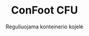 ---
title: "ConFoot CFU"
subtitle: "Reguliuojama konteinerio kojelė"
mainImage: "/images/products/confoot-leg-cfu-main.jpg"
gallery:
  - "/images/products/confoot-leg-cfu-1.jpg"
  - "/images/products/confoot-leg-cfu-2.jpg"
  - "/images/products/confoot-leg-cfu-3.jpg"
shortDescription: "ConFoot CFU yra reguliuojama konteinerio kojelė, leidžianti sureguliuoti konteinerio aukštį nuo žemės iki 1,5 metro, nereikalaujant papildomos įrangos konteinerių tvarkymui."
technicalDescription: "ConFoot CFU pagaminta iš aukštos kokybės plieno ir aprūpinta mūsų patentuotu užrakinimo mechanizmu, užtikrinančiu saugų pritvirtinimą prie konteinerio kampų tvirtinimo elementų. Ji leidžia konteinerius lanksčiai naudoti skirtingose aplinkose ir įvairiems tikslams."
videoID: "HDhFIRA-oZU"
faq:
  - question: "Kas yra ConFoot CFU?"
    answer: |
      ConFoot CFU yra reguliuojama konteinerio kojelė, leidžianti sureguliuoti konteinerio aukštį nuo žemės iki 1,5 metro, nereikalaujant papildomos įrangos konteinerių tvarkymui.
  - question: "Kaip veikia ConFoot CFU?"
    answer: |
      ConFoot CFU tiesiogiai pritvirtinamas prie konteinerio kampų tvirtinimo elementų, suteikdamas stabilų pagrindą krovimui, iškrovimui ir laikiniam saugojimui. Jo reguliuojamas dizainas užtikrina konteinerių pozicionavimą optimaliu aukščiu pagal jūsų poreikius. Sistema susideda iš kelių dalių, kurių atskirų dalių svoris yra mažesnis nei 25 kg, todėl ją lengviau tvarkyti operatoriams, o surinktų kojų bendras svoris yra 46 kg. Paprasta prijungimo sistema leidžia greitai įdiegti ir pašalinti, žymiai sumažinant konteinerių tvarkymo operacijoms reikalingą laiką ir išteklius.
specifications:
  - name: "Svoris"
    value: "46 kg surinktose (atskirų dalių svoris mažesnis nei 25 kg)"
  - name: "Krovos pajėgumas"
    value: "20 tonų"
  - name: "Reguliavimo diapazonas"
    value: "0–1,500 mm"
  - name: "Medžiaga"
    value: "Aukštos kokybės plienas"
price: "6.300 EUR"
priceVAT: "7.623 EUR"
pricingNotes: "Prieinamos kiekio nuolaidos. Susisiekite su mumis dėl individualių pasiūlymų."
buyLink: "/contact"
howToUse: |
  1. Padėkite CFU po konteinerio kampu
  2. Užfiksuokite užrakinimo mechanizmą
  3. Sureguliuokite aukštį pagal poreikį (nuo žemės iki daugiau nei vieno metro)
  4. Patikrinkite, ar pritvirtinimas yra saugus
  5. Pakartokite visiems reikiamiems kampams
benefits:
  - title: "Nereikia papildomos įrangos"
    description: "Pilnai tvarkykite konteinerį naudodami tik CFU kojas, pašalinant būtinybę naudoti sunkią techniką."
  - title: "Aukščio reguliavimas"
    description: "Lengvai sureguliuokite konteinerio aukštį nuo žemės iki daugiau nei vieno metro (0–1,500 mm)."
  - title: "Lengvai tvarkomas svoris"
    description: "Sudarytas iš kelių dalių, kurių atskirų dalių svoris mažesnis nei 25 kg, todėl jį lengviau tvarkyti."
  - title: "Universalios taikymo galimybės"
    description: "Tinka įvairioms pramonės šakoms, įskaitant transporto įmones, gynybos pajėgas, gamybos įstaigas, mažmeninės prekybos tinklus, uostus ir humanitarinę pagalbą."
  - title: "Lankstus naudojimas"
    description: "Leidžia konteinerius lanksčiai panaudoti skirtingose aplinkose ir įvairiems tikslams."
  - title: "Pagerintas darbo procesas"
    description: "Supaprastina konteinerių tvarkymo procesus, gerindama operacijų efektyvumą."
articleContent: |
  ## Kas yra ConFoot CFU?

  ConFoot CFU yra reguliuojamos aukščio konteinerio kojelės sprendimas, sukurtas suteikti maksimalų universalumą ir lankstumą konteinerių tvarkyme. Ši novatoriška sistema leidžia sureguliuoti konteinerio aukštį nuo žemės iki daugiau nei vieno metro (0–1,500 mm), nereikalaujant papildomos įrangos konteinerių tvarkymui. CFU modelis išsiskiria gebėjimu veikti su standartiniais konteineriais įvairiose aplinkose ir įvairiems tikslams, todėl yra idealus pasirinkimas daugelyje verslo sričių.

  ## Kaip tai veikia

  ConFoot CFU tiesiogiai pritvirtinamas prie konteinerio kampų tvirtinimo elementų, suteikdamas stabilų pagrindą krovimui, iškrovimui ir laikiniam saugojimui. Jo reguliuojamas dizainas užtikrina konteinerių pozicionavimą optimaliu aukščiu pagal jūsų poreikius. Sistema susideda iš kelių dalių, kurių atskirų dalių svoris yra mažesnis nei 25 kg, todėl ją lengviau tvarkyti operatoriams, o surinktų kojų bendras svoris yra 46 kg. Paprasta prijungimo sistema leidžia greitai įdiegti ir pašalinti, žymiai sumažinant konteinerių tvarkymo operacijoms reikalingą laiką ir išteklius.

  ## ConFoot CFU taikymo sritys

  ### Transporto įmonės
  ConFoot CFU puikiai tinka transporto operacijoms, kuriose reikalingas aukščio reguliavimas ir lankstumas. Transporto įmonės gali naudoti CFU kojas lengvam konteinerių krovimui, iškrovimui ir pozicionavimui be papildomos sunkios technikos, taip supaprastinant operacijas ir mažinant įrangos sąnaudas.

  ### Gynybos pajėgos
  Gynybos pajėgoms CFU suteikia nešiojamą ir universalų sprendimą greitam konteinerių bazuotų įrenginių diegimui įvairiose reljefinėse ir aplinkos sąlygose. Aukščio reguliavimo galimybė leidžia optimaliai pozicionuoti net nelygiuose grindiniuose.

  ### Gamyklos
  Gamyklose CFU privalumai yra lankstūs gamybos išdėstymai su reguliuojamu konteinerių aukščiu. Leidžiant konteinerius tiksliai pozicionuoti ten, kur reikia, ir tinkamu aukščiu, sistema palengvina efektyvų gamybos procesų ir atsargų valdymą.

  ### Mažmeninės prekybos tinklai
  Mažmeninės prekybos operacijos gali naudoti CFU kojas laikiniems ar sezoniniams saugojimo sprendimams, turint galimybę sureguliuoti konteinerių aukštį, kad jie atitiktų krovinių iškrovimo zonų ar kitų infrastruktūros reikalavimus.

  ### Uostai
  Uostų aplinkoje CFU suteikia lankstumo konteinerių tvarkyme ir laikiniam saugojimui, leidžiant efektyviai panaudoti erdvę ir išteklius, nesikliaunant tik ant sunkių kėlimo įrenginių.

  ### Humanitarinė pagalba
  Humanitarinės pagalbos operacijoms CFU siūlo praktišką sprendimą greitam konteinerių bazuotų įrenginių diegimui sudėtingomis sąlygomis, su galimybe sureguliuoti aukštį, kad atitiktų įvairių reljefo ir operacinių poreikių reikalavimus.

  ## ConFoot CFU privalumai

  ### Nereikia papildomos įrangos
  CFU pašalina būtinybę naudoti kranus, šarvuotą techniką ar kitą sunkią įrangą konteinerių tvarkymui, taip sumažinant operacines sąnaudas ir priklausomybę nuo specializuotos įrangos.

  ### Aukščio reguliavimo galimybė
  Su reguliavimo diapazonu nuo 0 iki 1,500 mm, CFU suteikia neprilygstamą lankstumą konteinerių pozicionavimui optimaliu aukščiu įvairioms taikomosioms sritims ir aplinkoms.

  ### Lengvai tvarkomas svoris
  Nors CFU turi tvirtą konstrukciją ir 20 tonų krovos pajėgumą, ji yra sukurta atsižvelgiant į operatoriaus tvarkymo patogumą. Atskiri komponentai sveria mažiau nei 25 kg, todėl surinkimas ir pozicionavimas yra lengvai valdomi operatorių.

  ### Universalios taikymo galimybės
  CFU dizainas leidžia jį taikyti įvairiose pramonės šakose ir srityse, nuo logistikos ir gamybos iki gynybos ir humanitarinės pagalbos.

  ### Operacinis lankstumas
  Leidžiant konteineriams būti naudojamiems įvairiose aplinkose ir įvairiems tikslams, CFU plečia standartinių konteinerių panaudojimo galimybes, viršijančias tradicinius transporto ir saugojimo vaidmenis.

  ## Techniniai duomenys

  - **Krovos pajėgumas**: 20 tonų
  - **Bendras svoris**: 46 kg surinktose
  - **Atskiri komponentai**: Sveria mažiau nei 25 kg
  - **Reguliavimo diapazonas**: 0–1,500 mm
  - **Medžiaga**: Aukštos kokybės plienas su patvaria apdaila
  - **Suderinamumas**: Standartiniai konteinerių kampų tvirtinimo elementai

  ConFoot CFU žymi reikšmingą pažangą konteinerių tvarkymo technologijose, siūlydama sprendimą, kuris sujungia aukščio reguliavimą, universalumą ir operacinį paprastumą viename produkte.
---